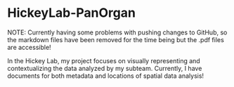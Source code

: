 # HickeyLab-PanOrgan
NOTE: Currently having some problems with pushing changes to GitHub, so the markdown files have been removed for the time being but the .pdf files are accessible!

In the Hickey Lab, my project focuses on visually representing and contextualizing the data analyzed by my subteam. Currently, I have documents for both metadata and locations of spatial data analysis!

